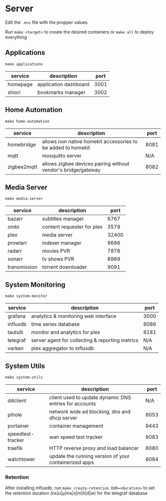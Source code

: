 # Server

Edit the `.env` file with the propper values

Run `make <target>` to create the desired containers or `make all` to deploy everything

## Applications

`make applications`

| service  | description           | port |
| -------- | --------------------- | ---- |
| homepage | application dashboard | 3001 |
| shiori   | bookmarks manager     | 3002 |

## Home Automation

`make home-automation`

| service     | description                                                   | port |
| ----------- | ------------------------------------------------------------- | ---- |
| homebridge  | allows non native homekit accessories to be added to homekit  | 8081 |
| mqtt        | mosquitto server                                              | N/A  |
| zigbee2mqtt | allows zigbee devices pairing without vendor's bridge/gateway | 8082 |

## Media Server

`make media-server`

| service      | description                | port  |
| ------------ | -------------------------- | ----- |
| bazarr       | subtitles manager          | 6767  |
| ombi         | content requester for plex | 3579  |
| plex         | media server               | 32400 |
| prowlarr     | indexer manager            | 9696  |
| radarr       | movies PVR                 | 7878  |
| sonarr       | tv shows PVR               | 8989  |
| transmission | torrent downloader         | 9091  |

## System Monitoring

`make system-monitor`

| service  | description                                     | port |
| -------- | ----------------------------------------------- | ---- |
| grafana  | analytics & monitoring web interface            | 3000 |
| influxdb | time series database                            | 8086 |
| tautulli | monitor and analytics for plex                  | 8181 |
| telegraf | server agent for collecting & reporting metrics | N/A  |
| varken   | plex aggregator to influxdb                     | N/A  |

## System Utils

`make system-utils`

| service           | description                                            | port |
| ----------------- | ------------------------------------------------------ | ---- |
| ddclient          | client used to update dynamic DNS entries for accounts | N/A  |
| pihole            | network wide ad blocking, dns and dhcp server          | 8053 |
| portainer         | container management                                   | 9443 |
| speedtest-tracker | wan speed test tracker                                 | 8083 |
| traefik           | HTTP reverse proxy and load balancer                   | 8080 |
| watchtower        | update the running version of your containerized apps  | 8084 |

### Retention

After installing influxdb, run `make create-retention DUR=<duration>` to set the retention duration (ns|u|µ|ms|s|m|h|d|w) for the telegraf database
